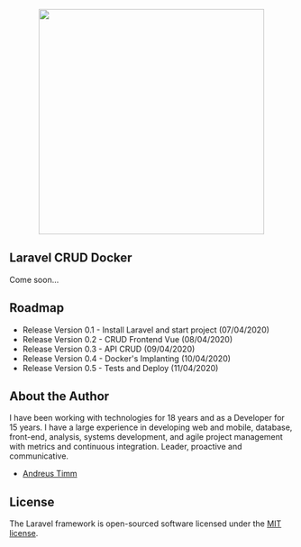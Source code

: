 <p align="center"><img src="https://res.cloudinary.com/dtfbvvkyp/image/upload/v1566331377/laravel-logolockup-cmyk-red.svg" width="400"></p>

## Laravel CRUD Docker

Come soon...

## Roadmap

- Release Version 0.1 - Install Laravel and start project (07/04/2020)
- Release Version 0.2 - CRUD Frontend Vue (08/04/2020)
- Release Version 0.3 - API CRUD (09/04/2020)
- Release Version 0.4 - Docker's Implanting (10/04/2020)
- Release Version 0.5 - Tests and Deploy (11/04/2020)

## About the Author

I have been working with technologies for 18 years and as a Developer for 15 years. I have a large experience in developing web and mobile, database, front-end, analysis, systems development, and agile project management with metrics and continuous integration. Leader, proactive and communicative.

- [Andreus Timm](https://www.zorbit.com.br/portfolio)

## License

The Laravel framework is open-sourced software licensed under the [MIT license](https://opensource.org/licenses/MIT).
